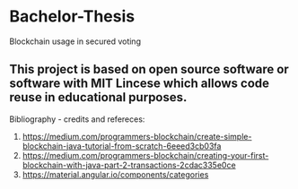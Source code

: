 # Bachelor-Thesis
Blockchain usage in secured voting


## This project is based on open source software or software with MIT Lincese which allows code reuse in educational purposes.


Bibliography - credits and refereces:

1. https://medium.com/programmers-blockchain/create-simple-blockchain-java-tutorial-from-scratch-6eeed3cb03fa
2. https://medium.com/programmers-blockchain/creating-your-first-blockchain-with-java-part-2-transactions-2cdac335e0ce
3. https://material.angular.io/components/categories
